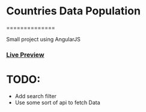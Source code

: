 # Countries Data Population
==============

Small project using AngularJS

### [Live Preview](http://bhadreshp05.github.io/countries-data)

# TODO:

- Add search filter
- Use some sort of api to fetch Data
